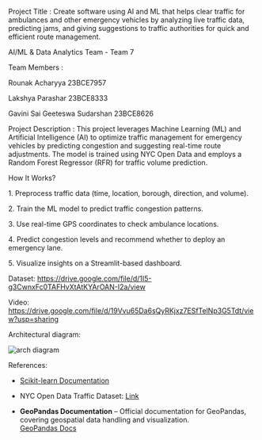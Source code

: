 Project Title : Create software using AI and ML that helps clear traffic for ambulances and other emergency vehicles by analyzing live traffic data, predicting jams, and giving suggestions to traffic authorities for quick and efficient route management.

AI/ML & Data Analytics Team - Team 7

Team Members : 

Rounak Acharyya 23BCE7957

Lakshya Parashar 23BCE8333

Gavini Sai Geeteswa Sudarshan 23BCE8626

Project Description : This project leverages Machine Learning (ML) and Artificial Intelligence (AI) to optimize traffic management for emergency vehicles by predicting congestion and suggesting real-time route adjustments. The model is trained using NYC Open Data and employs a Random Forest Regressor (RFR) for traffic volume prediction.

How It Works? 

1️.  Preprocess traffic data (time, location, borough, direction, and volume).

2️.  Train the ML model to predict traffic congestion patterns.

3️.  Use real-time GPS coordinates to check ambulance locations.

4️.  Predict congestion levels and recommend whether to deploy an emergency lane.

5️.  Visualize insights on a Streamlit-based dashboard.

Dataset: https://drive.google.com/file/d/1I5-g3CwnxFc0TAFHvXtAtKYArOAN-I2a/view

Video: https://drive.google.com/file/d/19Vvu65Da6sQyRKjxz7ESfTelNp3G5Tdt/view?usp=sharing

Architectural diagram:

![arch diagram](https://github.com/user-attachments/assets/0f1c0c94-8e16-4a8a-80aa-14723bd966f7)


References:

- [Scikit-learn Documentation](https://scikit-learn.org/stable/documentation.html)

- NYC Open Data Traffic Dataset: [Link](https://opendata.cityofnewyork.us/)

-  **GeoPandas Documentation** – Official documentation for GeoPandas, covering geospatial data handling and visualization.  
  [GeoPandas Docs](https://geopandas.org/en/stable/)  
